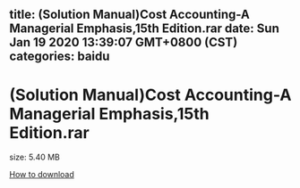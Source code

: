 
title: (Solution Manual)Cost Accounting-A Managerial Emphasis,15th Edition.rar
date: Sun Jan 19 2020 13:39:07 GMT+0800 (CST)    
categories: baidu
---

# (Solution Manual)Cost Accounting-A Managerial Emphasis,15th Edition.rar
size: 5.40 MB
 
 

[How to download](https://bpcam.bemobtrk.com/go/2ceec3aa-1ca2-46d6-b9ff-aaa5c184517c?jno=2881)